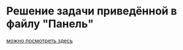 # Решение задачи приведённой в файлу "Панель"
 <p><a href="https://youtu.be/t5Wv4Fnilvs" target="_blank" >можно посмотреть здесь</a></p>
